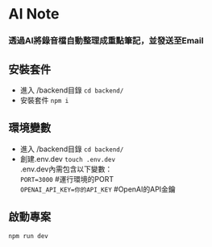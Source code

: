 # AI Note
### 透過AI將錄音檔自動整理成重點筆記，並發送至Email  
## 安裝套件
* 進入 /backend目錄 `cd backend/`
* 安裝套件 `npm i`

## 環境變數
* 進入 /backend目錄 `cd backend/`
* 創建.env.dev `touch .env.dev`  
.env.dev內需包含以下變數：  
`PORT=3000` #運行環境的PORT  
`OPENAI_API_KEY=你的API_KEY` #OpenAI的API金鑰

## 啟動專案
`npm run dev`

